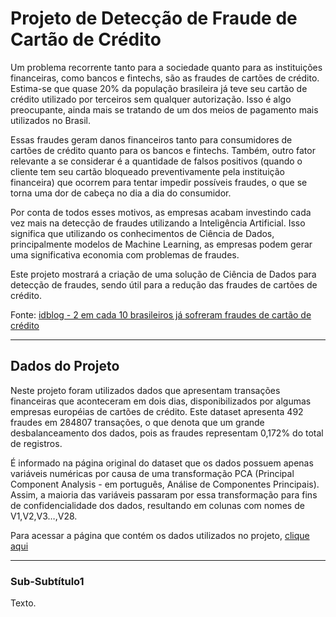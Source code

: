 # Projeto de Detecção de Fraude de Cartão de Crédito

Um problema recorrente tanto para a sociedade quanto para as instituições financeiras, como bancos e fintechs, são as fraudes de cartões de crédito. Estima-se que quase 20% da população brasileira já teve seu cartão de crédito utilizado por terceiros sem qualquer autorização. Isso é algo preocupante, ainda mais se tratando de um dos meios de pagamento mais utilizados no Brasil.

Essas fraudes geram danos financeiros tanto para consumidores de cartões de crédito quanto para os bancos e fintechs. Também, outro fator relevante a se considerar é a quantidade de falsos positivos (quando o cliente tem seu cartão bloqueado preventivamente pela instituição financeira) que ocorrem para tentar impedir possíveis fraudes, o que se torna uma dor de cabeça no dia a dia do consumidor.

Por conta de todos esses motivos, as empresas acabam investindo cada vez mais na detecção de fraudes utilizando a Inteligência Artificial. Isso significa que utilizando os conhecimentos de Ciência de Dados, principalmente modelos de Machine Learning, as empresas podem gerar uma significativa economia com problemas de fraudes.

Este projeto mostrará a criação de uma solução de Ciência de Dados para detecção de fraudes, sendo útil para a redução das fraudes de cartões de crédito.

Fonte: [idblog - 2 em cada 10 brasileiros já sofreram fraudes de cartão de crédito](https://blog.idwall.co/fraudes-de-cartao-de-credito/#:~:text=2%20em%20cada%2010%20brasileiros%20j%C3%A1%20sofreram%20fraudes%20de%20cart%C3%A3o%20de%20cr%C3%A9dito,-by%20La%C3%ADs%20Costa&text=Fraudes%20de%20cart%C3%A3o%20de%20cr%C3%A9dito%20continuar%C3%A3o%20um%20problema%20constante%3A%20conforme,adotam%20h%C3%A1bitos%20digitais%20com%20seguran%C3%A7a.)

---

## Dados do Projeto

Neste projeto foram utilizados dados que apresentam transações financeiras que aconteceram em dois dias, disponibilizados por algumas empresas européias de cartões de crédito. Este dataset apresenta 492 fraudes em 284807 transações, o que denota que um grande desbalanceamento dos dados, pois as fraudes representam 0,172% do total de registros.

É informado na página original do dataset que os dados possuem apenas variáveis numéricas por causa de uma transformação PCA (Principal Component Analysis - em português, Análise de Componentes Principais). Assim, a maioria das variáveis passaram por essa transformação para fins de confidencialidade dos dados, resultando em colunas com nomes de V1,V2,V3…,V28. 

Para acessar a página que contém os dados utilizados no projeto, [clique aqui](https://www.kaggle.com/datasets/mlg-ulb/creditcardfraud)

---

### Sub-Subtítulo1

Texto.
